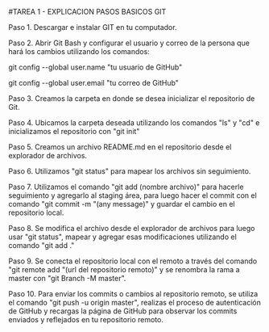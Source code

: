 \#TAREA 1 - EXPLICACION PASOS BASICOS GIT



Paso 1. Descargar e instalar GIT en tu computador.

Paso 2. Abrir Git Bash y configurar el usuario y correo de la persona que hará los cambios utilizando los comandos:

git config --global user.name "tu usuario de GitHub"

git config --global user.email "tu correo de GitHub"

Paso 3. Creamos la carpeta en donde se desea inicializar el repositorio de Git.

Paso 4. Ubicamos la carpeta deseada utilizando los comandos "ls" y "cd" e inicializamos el repositorio con "git init"

Paso 5. Creamos un archivo README.md en el repositorio desde el explorador de archivos.

Paso 6. Utilizamos "git status" para mapear los archivos sin seguimiento.

Paso 7. Utilizamos el comando "git add (nombre archivo)" para hacerle seguimiento y agregarlo al staging área, para luego hacer el commit con el comando "git commit -m "(any message)" y guardar el cambio en el repositorio local.

Paso 8. Se modifica el archivo desde el explorador de archivos para luego usar "git status", mapear y agregar esas modificaciones utilizando el comando "git add ."

Paso 9. Se conecta el repositorio local con el remoto a través del comando "git remote add "(url del repositorio remoto)" y se renombra la rama a master con "git Branch -M master".

Paso 10. Para enviar los commits o cambios al repositorio remoto, se utiliza el comando "git push -u origin master", realizas el proceso de autenticación de GitHub y recargas la página de GitHub para observar los commits enviados y reflejados en tu repositorio remoto.

